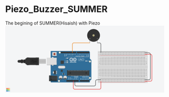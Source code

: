 # Piezo_Buzzer_SUMMER
The begining of SUMMER(Hisaish) with Piezo
![tinkercad](kinkercad_BUZZER.png)
